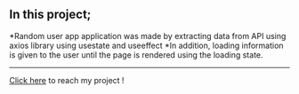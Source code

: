 ## In this project;
*Random user app application was made by extracting data from API using axios library using usestate and useeffect
*In addition, loading information is given to the user until the page is rendered using the loading state.<br><hr>

[Click here](https://random-user-generator-mocha.vercel.app/) to reach my project !
